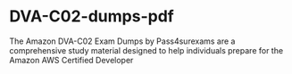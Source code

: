 # DVA-C02-dumps-pdf
The Amazon DVA-C02 Exam Dumps by Pass4surexams are a comprehensive study material designed to help individuals prepare for the Amazon AWS Certified Developer
